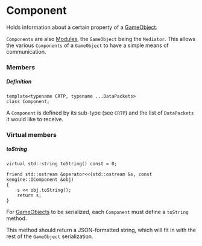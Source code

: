 # Component

Holds information about a certain property of a [GameObject](GameObject.md).

`Components` are also [Modules](putils/mediator/README.md), the `GameObject` being the `Mediator`. This allows the various `Components` of a `GameObject` to have a simple means of communication.

### Members

##### Definition

```
template<typename CRTP, typename ...DataPackets>
class Component;
```

A `Component` is defined by its sub-type (see `CRTP`) and the list of `DataPackets` it would like to receive.

### Virtual members

##### toString

```
virtual std::string toString() const = 0;

friend std::ostream &operator<<(std::ostream &s, const kengine::IComponent &obj)
{
    s << obj.toString();
    return s;
}
```

For [GameObjects](GameObject.md) to be serialized, each `Component` must define a `toString` method.

This method should return a JSON-formatted string, which will fit in with the rest of the `GameObject` serialization.
